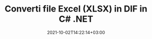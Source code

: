 ---
############################# Static ############################
layout: "autogen-gist"
date: 2021-10-02T14:22:14+03:00
draft: false
path: "it/total/net/conversion/xlsx-to-dif/"
other_out_formats: "PDF DOC DOCX DOCM DOT DOTX DOTM TXT RTF HTML HTM MHTML MHT XLS XLSX XLSM XLSB XLT XLTX XLTM XLAM CSV TSV DIF SXC FODS PPT PPTX PPS PPSX PPSM POT POTX PPTM POTM ODT OTT OTP ODP ODS EMZ WMZ SVG SVGZ XPS TEX DCM WMF EMF BMP PNG GIF JPEG TIFF ICO WEBP JP2 TGA PSB PSD EPUB MD XML JSON DICOM FODP JPG"
ad_headline: "Converti XLSX in DIF | .NET"
ad_description: "La più accurata soluzione di conversione di documenti da XLSX a DIF per le tue applicazioni .NET."

############################# Head ############################
head_title: "Converti Excel XLSX in DIF in C# ASP.NET | Conversione di documenti .NET"
head_description: "API di conversione dei formati di documenti di fogli di calcolo .NET Excel. Converti XLSX in DIF e oltre 100 altre immagini e formati di file di documenti in applicazioni .NET (C#, VB.NET, ASP.NET e .NET Core)."

############################# Header ############################
title: "Converti file Excel (XLSX) in DIF in C# .NET"
description: "Usa l'API nativa del convertitore di documenti Excel per convertire XLSX in DIF nelle applicazioni C# VB.NET e ASP.NET. Utilizza funzionalità flessibili di conversione dei documenti per personalizzare l'aspetto del documento risultante. Converti con precisione tutti i formati di fogli di lavoro Excel più diffusi in e da documenti Word, presentazioni PowerPoint, PDF, Photoshop, eBook, formati di file Web e immagine. Converti l'intero documento o scegli pagine specifiche del file del documento di origine in base ai numeri di pagina o agli intervalli di pagine selettivi e converti facilmente in un formato di documento supportato."

############################# SubMenu ############################
submenu:
    enable: false

############################# Content ############################
content:
    enable: true
    block:
    - title_left: "Come convertire XLSX in DIF in C# .NET"
      content_left: |
          Segui questi semplici passaggi per la conversione da XLSX a DIF in .NET. Visualizza il documento DIF convertito così com'è o esegui il rendering e visualizzalo come HTML senza utilizzare alcun software esterno.

          -   Crea un oggetto **Converter** per convertire il documento XLSX
          -   Imposta le opzioni di conversione per il formato DIF
          -   Chiama il metodo **Convert** dell'istanza di classe **Converter** per la conversione in DIF
          -   Imposta le opzioni per visualizzare l'HTML
          -   Crea un oggetto **Viewer** per visualizzare DIF convertito come HTML
          
      title_right: "Download e istruzioni di installazione"
      content_right: |
          Sono necessari gli spazi dei nomi `GroupDocs.Conversion` e `GroupDocs.Viewer` per convertire i formati di file Word in un'ampia gamma di immagini e tipi di documenti come PDF, Microsoft Office (Word, Excel, PowerPoint, Project, Outlook), OpenDocument, HTML e Diagrammi CAD. Esplora altre [API .NET per documenti Office](https://products.conholdate.com/total/net/) offerte da Conholdate.Total.
          
          Ottieni i rispettivi file assembly da [Scarica](https://downloads.conholdate.com/total/net) o recupera l'intero pacchetto da [NuGet](https://www.nuget.org/packages/Conholdate.Total/) per aggiungere `Conholdate.Total for .NET` direttamente nel tuo spazio di lavoro.
          
      gisthash: "4f311c07ae9ee691b8afb7960aa6c806"
      gistfile: "excel-to-pdf-conversion.cs"

    - title_left: "Converti Excel in PDF/Word/HTML/PPTX in C#"
      content_left: |
          Converti i tuoi fogli di calcolo Excel in altri formati di documenti popolari come PDF, HTML, presentazioni PowerPoint e formati di file di elaborazione testi utilizzando il codice C# .NET. Carica la cartella di lavoro di Excel di origine e salvala come documento convertito in un altro formato di documento.

          -   Crea un oggetto **Converter** e passagli il file Excel di origine
          -   Istanziare la classe corretta **ConvertOptions**, ad es. (**PdfConvertOptions** per la conversione in PDF, **WordProcessingConvertOptions** per la conversione in formati Word, **MarkupConvertOptions** per la conversione in HTML, **PresentationConvertOptions** per la conversione in formati PowerPoint)
          -   Chiama il metodo **Convert** dell'istanza di classe **Converter** per la conversione in formato PDF/HTML/PPTX o documento Word
          
      title_right: "Conversione di archivi protetti da password"
      content_right: |
          In alcuni casi, la dimensione del documento convertito è maggiore e la conversione richiede tempo. Per impostazione predefinita, il documento convertito nella cache viene salvato nell'unità locale, ma [Conholdate.Total for .NET](https://products.conholdate.com/total/net/) offre funzionalità di implementazione della cache personalizzate utilizzando l'interfaccia iCache per gestire in modo efficiente la conversione della cache si traduce a modo tuo. Accelera il processo di conversione ripetitivo generale.
          
          La [libreria di conversione .NET Excel](https://products.groupdocs.com/conversion/net/) supporta anche la conversione da e verso archivi protetti da password e la compressione dei risultati della conversione in ZIP, RAR, 7Z, TAR, GZ e BZ2 formati di archivio.
          
      gisthash: "4f311c07ae9ee691b8afb7960aa6c806"
      gistfile: "excel-to-pdf-word-html-powerpoint-conversion.cs"

    - title_left: "Aggiungi filigrana di testo o immagine a DIF in C#"
      content_left: |
          Converti accuratamente i documenti (da XLSX a DIF) esattamente come il file originale e applica filigrane di testo o immagini alle pagine del documento convertito utilizzando C# .NET.

          -   Crea un oggetto **Converter** per convertire il documento XLSX
          -   Crea una nuova istanza della classe **WatermarkOptions**
          -   Specifica le proprietà della filigrana (colore, larghezza, testo, immagine, ecc.)
          -   Istanziare la classe corretta **ConvertOptions**
          -   Imposta la proprietà **Watermark** dell'istanza **ConvertOptions**
          -   Chiama il metodo **Convert** dell'istanza di classe **Converter** per la conversione in DIF
        
      title_right: "Estrazione delle informazioni del documento di origine"
      content_right: |
          La funzione di estrazione delle informazioni sui documenti non solo consente di ottenere le informazioni di base sul file del documento di origine, ma supporta anche l'estrazione di alcune preziose informazioni specifiche sul formato di file come le date di inizio e fine del progetto di un file Microsoft Project, eventuali restrizioni di stampa su un documento PDF, elenco di cartelle racchiuse in un file di dati di Outlook ecc.

          Converti i formati di file di documenti più diffusi su diversi sistemi operativi come Windows, Linux o macOS utilizzando piattaforme come Windows Azure, Mono e Xamarin.
          
      gisthash: "a15affe15284876ce010a315a09da1f0"
      gistfile: "convert-word-to-pdf-and-add-text-watermark-to-converted-pdf.cs"

    - title_left: "Converti file JSON in Excel in C# .NET"
      content_left: |
          La conversione di un file JSON in Excel in .NET è ora più semplice con Conholdate.Total per le API .NET. Usa il file JSON come origine dati e convertilo con precisione in un formato di file di foglio di calcolo Excel aggiungendo alcune righe di codice C # senza utilizzare alcun software esterno.

          -   Crea un oggetto **Converter** per convertire il file JSON
          -   Istanzia la classe **SpreadsheetConvertOptions**
          -   Chiama il metodo **Convert** dell'istanza di classe **Converter** per la conversione in XLSX
          
      title_right: "Carica e converti documenti ubicati in remoto"
      content_right: |
          Utilizzando Conholdate.Total per .NET, gli sviluppatori possono caricare e convertire documenti da varie posizioni remote e risorse di archiviazione di documenti cloud come Amazon S3, Microsoft Azure Blob, FTP, disco locale, stream o un semplice URL. Devi solo specificare il metodo per ottenere un flusso di documenti posizionato in remoto e quindi passarlo alla classe Converter come costruttore.
          
          Le API Conholdate.Total per .NET sono native per Windows Forms, ASP.NET, WPF, WCF o qualsiasi tipo di applicazione basata su .NET Framework 2.0 o successivo.
          
      gisthash: "7864dd1c0c16ca647722d18664d5c84a"
      gistfile: "json-to-excel-spreadsheet-conversion.cs"

############################# About Formats ############################
about_formats:
    enable: false
############################# More Formats ############################
more_formats:
    enable: true
    auto: false
    other_out_formats: PDF DOC DOCX DOCM DOT DOTX DOTM TXT RTF HTML HTM MHTML MHT XLS XLSX XLSM XLSB XLT XLTX XLTM XLAM CSV TSV DIF SXC FODS PPT PPTX PPS PPSX PPSM POT POTX PPTM POTM ODT OTT OTP ODP ODS EMZ WMZ SVG SVGZ XPS TEX DCM WMF EMF BMP PNG GIF JPEG TIFF ICO WEBP JP2 TGA PSB PSD EPUB MD XML JSON DICOM FODP JPG
############################# Back to top ###############################
back_to_top:
  enable: true
---